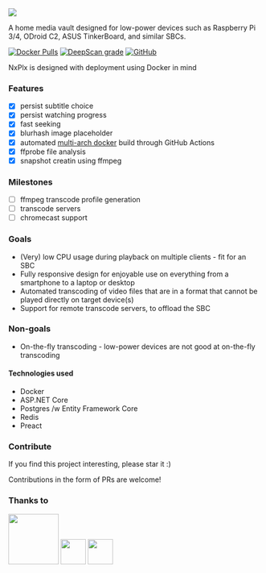 <img src="https://github.com/rosenbjerg/NxPlx/raw/master/nxplx-frontend/src/assets/images/nxplx-cropped-h120.png">

A home media vault designed for low-power devices such as Raspberry Pi 3/4, ODroid C2, ASUS TinkerBoard, and similar SBCs.

[![Docker Pulls](https://img.shields.io/docker/pulls/mrosenbjerg/nxplx-webapi)](https://hub.docker.com/r/mrosenbjerg/nxplx-webapi)
[![DeepScan grade](https://deepscan.io/api/teams/7497/projects/9582/branches/126538/badge/grade.svg)](https://deepscan.io/dashboard#view=project&tid=7497&pid=9582&bid=126538)
[![GitHub](https://img.shields.io/github/license/rosenbjerg/NxPlx)](https://github.com/rosenbjerg/NxPlx/blob/master/LICENSE)

NxPlx is designed with deployment using Docker in mind

### Features
* [x] persist subtitle choice
* [x] persist watching progress
* [x] fast seeking
* [x] blurhash image placeholder
* [x] automated [multi-arch docker](https://hub.docker.com/r/mrosenbjerg/nxplx-webapi/tags) build through GitHub Actions
* [x] ffprobe file analysis
* [x] snapshot creatin using ffmpeg

### Milestones
* [ ] ffmpeg transcode profile generation
* [ ] transcode servers
* [ ] chromecast support

### Goals
- (Very) low CPU usage during playback on multiple clients - fit for an SBC
- Fully responsive design for enjoyable use on everything from a smartphone to a laptop or desktop
- Automated transcoding of video files that are in a format that cannot be played directly on target device(s)
- Support for remote transcode servers, to offload the SBC


### Non-goals
- On-the-fly transcoding - low-power devices are not good at on-the-fly transcoding

#### Technologies used
- Docker
- ASP.NET Core
- Postgres /w Entity Framework Core
- Redis
- Preact


### Contribute
If you find this project interesting, please star it :)

Contributions in the form of PRs are welcome!

### Thanks to
<img height="100" src="https://www.themoviedb.org/assets/2/v4/logos/408x161-powered-by-rectangle-blue-10d3d41d2a0af9ebcb85f7fb62ffb6671c15ae8ea9bc82a2c6941f223143409e.png"/>
<img height="50" src="https://upload.wikimedia.org/wikipedia/commons/5/5f/FFmpeg_Logo_new.svg"/>
<img height="50" src="https://upload.wikimedia.org/wikipedia/commons/thumb/0/0d/Imagemagick-logo.png/250px-Imagemagick-logo.png"/>
